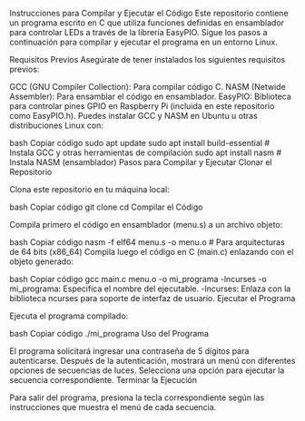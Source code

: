 Instrucciones para Compilar y Ejecutar el Código
Este repositorio contiene un programa escrito en C que utiliza funciones definidas en ensamblador para controlar LEDs a través de la librería EasyPIO. Sigue los pasos a continuación para compilar y ejecutar el programa en un entorno Linux.

Requisitos Previos
Asegúrate de tener instalados los siguientes requisitos previos:

GCC (GNU Compiler Collection): Para compilar código C.
NASM (Netwide Assembler): Para ensamblar el código en ensamblador.
EasyPIO: Biblioteca para controlar pines GPIO en Raspberry Pi (incluida en este repositorio como EasyPIO.h).
Puedes instalar GCC y NASM en Ubuntu u otras distribuciones Linux con:

bash
Copiar código
sudo apt update
sudo apt install build-essential  # Instala GCC y otras herramientas de compilación
sudo apt install nasm              # Instala NASM (ensamblador)
Pasos para Compilar y Ejecutar
Clonar el Repositorio

Clona este repositorio en tu máquina local:

bash
Copiar código
git clone <url-del-repositorio>
cd <nombre-del-repositorio>
Compilar el Código

Compila primero el código en ensamblador (menu.s) a un archivo objeto:

bash
Copiar código
nasm -f elf64 menu.s -o menu.o   # Para arquitecturas de 64 bits (x86_64)
Compila luego el código en C (main.c) enlazando con el objeto generado:

bash
Copiar código
gcc main.c menu.o -o mi_programa -lncurses
-o mi_programa: Especifica el nombre del ejecutable.
-lncurses: Enlaza con la biblioteca ncurses para soporte de interfaz de usuario.
Ejecutar el Programa

Ejecuta el programa compilado:

bash
Copiar código
./mi_programa
Uso del Programa

El programa solicitará ingresar una contraseña de 5 dígitos para autenticarse.
Después de la autenticación, mostrará un menú con diferentes opciones de secuencias de luces.
Selecciona una opción para ejecutar la secuencia correspondiente.
Terminar la Ejecución

Para salir del programa, presiona la tecla correspondiente según las instrucciones que muestra el menú de cada secuencia.